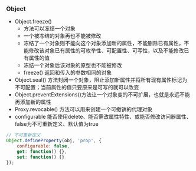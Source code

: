 ### Object
- Object.freeze() 
  - 方法可以冻结一个对象
  - 一个被冻结的对象再也不能被修改
  - 冻结了一个对象则不能向这个对象添加新的属性，不能删除已有属性，不能修改该对象已有属性的可枚举性、可配置性、可写性，以及不能修改已有属性的值
  - 冻结一个对象后该对象的原型也不能被修改
  - freeze() 返回和传入的参数相同的对象
- Object.seal() 方法封闭一个对象，阻止添加新属性并将所有现有属性标记为不可配置；当前属性的值只要原来是可写的就可以改变
- Object.preventExtensions()方法让一个对象变的不可扩展，也就是永远不能再添加新的属性
- Proxy.revocable() 方法可以用来创建一个可撤销的代理对象
- configurable 能否使用delete、能否需改属性特性、或能否修改访问器属性、false为不可重新定义、默认值为true
```javascript
// 不可重新定义
Object.defineProperty(obj, 'prop', {
    configurable: false,
    get: function() {},
    set: function() {}
});
```
